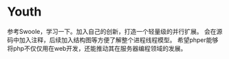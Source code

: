 # Youth
参考Swoole，学习一下。加入自己的创新，打造一个轻量级的并行扩展。
会在源码中加入注释，后续加入结构图等方便了解整个进程线程模型。
希望phper能够将php不仅仅用在web开发，还能推动其在服务器编程领域的发展。
